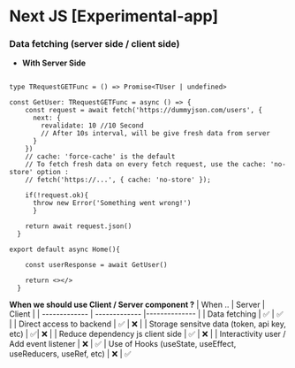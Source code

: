 # Next JS [Experimental-app]

### Data fetching (server side / client side)
- **With Server Side**
```tsx

type TRequestGETFunc = () => Promise<TUser | undefined>

const GetUser: TRequestGETFunc = async () => {
    const request = await fetch('https://dummyjson.com/users', {
      next: {
        revalidate: 10 //10 Second
        // After 10s interval, will be give fresh data from server
      }
    }) 
    // cache: 'force-cache' is the default
    // To fetch fresh data on every fetch request, use the cache: 'no-store' option : 
    // fetch('https://...', { cache: 'no-store' });
    
    if(!request.ok){
      throw new Error('Something went wrong!')
      }
      
    return await request.json()
  }
  
export default async Home(){

    const userResponse = await GetUser()
    
    return <></>
  }
```


**When we should use Client / Server component ?**
| When ..       | Server        | Client        |
| ------------- | ------------- |-------------- |
| Data fetching  | ✅ | ✅ |
| Direct access to backend | ✅ | ❌ |
| Storage sensitve data (token, api key, etc) | ✅| ❌ |
| Reduce dependency js client side | ✅ | ❌ |
| Interactivity user / Add event listener | ❌ | ✅
| Use of Hooks (useState, useEffect, useReducers, useRef, etc) | ❌ | ✅
